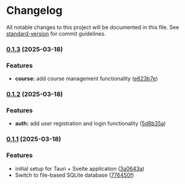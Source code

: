 # Changelog

All notable changes to this project will be documented in this file. See [standard-version](https://github.com/conventional-changelog/standard-version) for commit guidelines.

### [0.1.3](https://github.com/Hermit-commits-code/CourseBot/compare/v0.1.2...v0.1.3) (2025-03-18)


### Features

* **course:** add course management functionality ([e623b7e](https://github.com/Hermit-commits-code/CourseBot/commit/e623b7ecf635ab9528957a0b7f54691c0a99b755))

### [0.1.2](https://github.com/Hermit-commits-code/CourseBot/compare/v0.1.1...v0.1.2) (2025-03-18)


### Features

* **auth:** add user registration and login functionality ([5d8b35a](https://github.com/Hermit-commits-code/CourseBot/commit/5d8b35aa951816fec199712ca591977c296b4c08))

### [0.1.1](https://github.com/Hermit-commits-code/CourseBot/compare/v1.0.0...v0.1.1) (2025-03-18)


### Features

* initial setup for Tauri + Svelte application ([3a0643a](https://github.com/Hermit-commits-code/CourseBot/commit/3a0643ae77257522fdf651bffbe650f3593c63eb))
* Switch to file-based SQLite database ([776450f](https://github.com/Hermit-commits-code/CourseBot/commit/776450f6e68982ab91c7fd20dff475ff8dc4304c))
